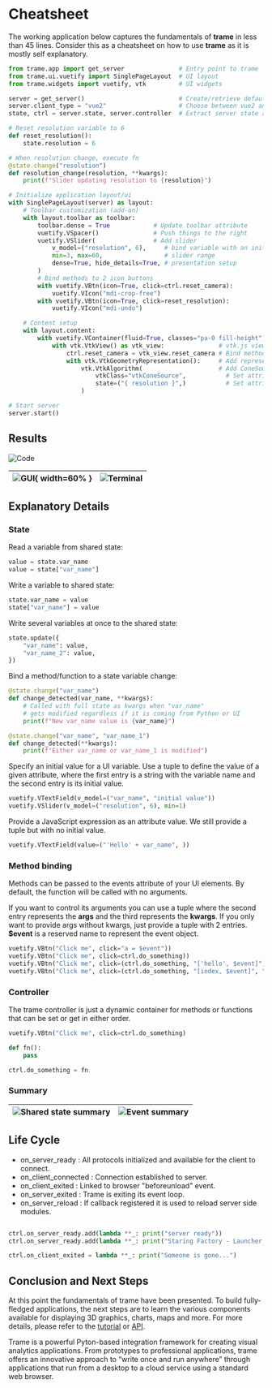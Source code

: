 # Cheatsheet

The working application below captures the fundamentals of __trame__ in less than 45 lines. Consider this as a cheatsheet on how to use __trame__ as it is mostly self explanatory.

```python
from trame.app import get_server               # Entry point to trame
from trame.ui.vuetify import SinglePageLayout  # UI layout
from trame.widgets import vuetify, vtk         # UI widgets

server = get_server()                          # Create/retrieve default server
server.client_type = "vue2"                    # Choose between vue2 and vue3
state, ctrl = server.state, server.controller  # Extract server state and controller

# Reset resolution variable to 6
def reset_resolution():
    state.resolution = 6

# When resolution change, execute fn
@state.change("resolution")
def resolution_change(resolution, **kwargs):
    print(f"Slider updating resolution to {resolution}")

# Initialize application layout/ui
with SinglePageLayout(server) as layout:
    # Toolbar customization (add-on)
    with layout.toolbar as toolbar:
        toolbar.dense = True            # Update toolbar attribute
        vuetify.VSpacer()               # Push things to the right
        vuetify.VSlider(                # Add slider
            v_model=("resolution", 6),     # bind variable with an initial value of 6
            min=3, max=60,                 # slider range
            dense=True, hide_details=True, # presentation setup
        )
        # Bind methods to 2 icon buttons
        with vuetify.VBtn(icon=True, click=ctrl.reset_camera):
            vuetify.VIcon("mdi-crop-free")
        with vuetify.VBtn(icon=True, click=reset_resolution):
            vuetify.VIcon("mdi-undo")

    # Content setup
    with layout.content:
        with vuetify.VContainer(fluid=True, classes="pa-0 fill-height"):
            with vtk.VtkView() as vtk_view:               # vtk.js view for local rendering
                ctrl.reset_camera = vtk_view.reset_camera # Bind method to controller
                with vtk.VtkGeometryRepresentation():     # Add representation to vtk.js view
                    vtk.VtkAlgorithm(                     # Add ConeSource to representation
                        vtkClass="vtkConeSource",           # Set attribute value with no JS eval
                        state=("{ resolution }",)           # Set attribute value with JS eval
                    )

# Start server
server.start()
```

## Results

![Code](/assets/images/guide/cheatsheet-code.jpg)

| ![GUI](/assets/images/guide/cheatsheet-app.jpg){ width=60% } | ![Terminal](/assets/images/guide/cheatsheet-output.jpg) |
| --- | --- |


## Explanatory Details

### State

Read a variable from shared state:

```python
value = state.var_name
value = state["var_name"]
```

Write a variable to shared state:

```python
state.var_name = value
state["var_name"] = value
```

Write several variables at once to the shared state:

```python
state.update({
    "var_name": value,
    "var_name_2": value,
})
```

Bind a method/function to a state variable change:

```python
@state.change("var_name")
def change_detected(var_name, **kwargs):
    # Called with full state as kwargs when "var_name"
    # gets modified regardless if it is coming from Python or UI
    print(f"New var_name value is {var_name}")

@state.change("var_name", "var_name_1")
def change_detected(**kwargs):
    print(f"Either var_name or var_name_1 is modified")
```

Specify an initial value for a UI variable. Use a tuple to define the value of a given attribute, where the first entry is a string with the variable name and the second entry is its initial value.

```python
vuetify.VTextField(v_model=("var_name", "initial value"))
vuetify.VSlider(v_model=("resolution", 6), min=1)
```

Provide a JavaScript expression as an attribute value. We still provide a tuple but with no initial value.

```python
vuetify.VTextField(value=("'Hello' + var_name", ))
```

### Method binding

Methods can be passed to the events attribute of your UI elements. By default, the function will be called with no arguments.

If you want to control its arguments you can use a tuple where the second entry represents the __args__ and the third represents the __kwargs__. If you only want to provide args without kwargs, just provide a tuple with 2 entries. __$event__ is a reserved name to represent the event object.

```python
vuetify.VBtn("Click me", click="a = $event"))
vuetify.VBtn("Click me", click=ctrl.do_something))
vuetify.VBtn("Click me", click=(ctrl.do_something, "['hello', $event]"))
vuetify.VBtn("Click me", click=(ctrl.do_something, "[index, $event]", "{ a: 12 }"))
```

### Controller

The trame controller is just a dynamic container for methods or functions that can be set or get in either order.

```python
vuetify.VBtn("Click me", click=ctrl.do_something)

def fn():
    pass

ctrl.do_something = fn
```

### Summary

| ![Shared state summary](/assets/images/course/state.jpg) | ![Event summary](/assets/images/course/events.jpg) |
| --- | --- |


## Life Cycle

* on_server_ready : All protocols initialized and available for the client to connect.
* on_client_connected : Connection established to server.
* on_client_exited : Linked to browser "beforeunload" event.
* on_server_exited : Trame is exiting its event loop.
* on_server_reload : If callback registered it is used to reload server side modules.

```python

ctrl.on_server_ready.add(lambda **_: print("server ready"))
ctrl.on_server_ready.add(lambda **_: print("Staring Factory - Launcher barrier"))

ctrl.on_client_exited = lambda **_: print("Someone is gone...")
```

## Conclusion and Next Steps

At this point the fundamentals of trame have been presented. To build fully-fledged applications, the next steps are to learn the various components available for displaying 3D graphics, charts, maps and more. For more details, please refer to the [tutorial](https://kitware.github.io/trame/docs/tutorial.html) or [API](https://trame.readthedocs.io/en/latest/index.html).

Trame is a powerful Pyton-based integration framework for creating visual analytics applications. From prototypes to professional applications, trame offers an innovative approach to “write once and run anywhere” through applications that run from a desktop to a cloud service using a standard web browser.

